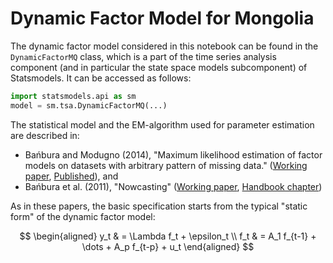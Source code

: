 # Dynamic Factor Model for Mongolia

The dynamic factor model considered in this notebook can be found in the `DynamicFactorMQ` class, which is a part of the time series analysis component (and in particular the state space models subcomponent) of Statsmodels. It can be accessed as follows:

```python
import statsmodels.api as sm
model = sm.tsa.DynamicFactorMQ(...)
```
The statistical model and the EM-algorithm used for parameter estimation are described in:

- Bańbura and Modugno (2014), "Maximum likelihood estimation of factor models on datasets with arbitrary pattern of missing data." ([Working paper](https://core.ac.uk/download/pdf/6684705.pdf), [Published](https://onlinelibrary.wiley.com/doi/full/10.1002/jae.2306?casa_token=tX0xS_49OXcAAAAA%3Aocw-egTRztTVg643NCHRCQUs_OGCPMTS78Qds4gk2nN6ViFjOMZYSDVip-0eeDwQCpvaTOTqjof5_wKI)), and
- Bańbura et al. (2011), "Nowcasting" ([Working paper](https://core.ac.uk/download/pdf/6518537.pdf), [Handbook chapter](https://www.oxfordhandbooks.com/view/10.1093/oxfordhb/9780195398649.001.0001/oxfordhb-9780195398649-e-8))

As in these papers, the basic specification starts from the typical "static form" of the dynamic factor model:

$$
\begin{aligned}
y_t & = \Lambda f_t + \epsilon_t \\
f_t & = A_1 f_{t-1} + \dots + A_p f_{t-p} + u_t
\end{aligned}
$$
